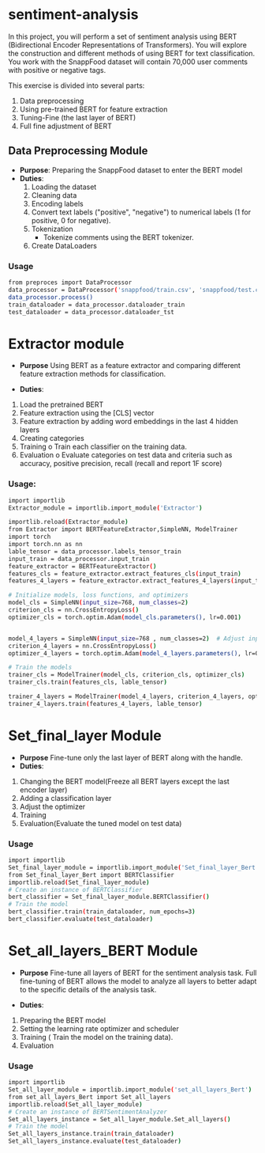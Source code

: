 # sentiment-analysis
 In this project, you will perform a set of sentiment analysis using BERT (Bidirectional Encoder Representations of Transformers). You will explore the construction and different methods of using BERT for text classification. You work with the SnappFood dataset will contain 70,000 user comments with positive or negative tags.


This exercise is divided into several parts:
1. Data preprocessing
2. Using pre-trained BERT for feature extraction
3. Tuning-Fine (the last layer of BERT)
4. Full fine adjustment of BERT

## Data Preprocessing Module
- **Purpose**: Preparing the SnappFood dataset to enter the BERT model
- **Duties**:
  1. Loading the dataset
  2. Cleaning data
  3. Encoding labels
  4. Convert text labels ("positive", "negative") to numerical labels (1 for positive, 0 for negative).
  5. Tokenization
     - Tokenize comments using the BERT tokenizer.
  6. Create DataLoaders

### Usage
```bash
from preproces import DataProcessor
data_processor = DataProcessor('snappfood/train.csv', 'snappfood/test.csv')
data_processor.process()      
train_dataloader = data_processor.dataloader_train
test_dataloader = data_processor.dataloader_tst

```

# Extractor module 
- **Purpose**
Using BERT as a feature extractor and comparing different feature extraction methods for classification.

- **Duties**:

1. Load the pretrained BERT
2. Feature extraction using the [CLS] vector
3. Feature extraction by adding word embeddings in the last 4 hidden layers
4. Creating categories
5. Training
o Train each classifier on the training data.
6. Evaluation
o Evaluate categories on test data and criteria such as accuracy, positive precision, recall
 (recall and report 1F score)

### Usage:
```bash
import importlib
Extractor_module = importlib.import_module('Extractor')

importlib.reload(Extractor_module)
from Extractor import BERTFeatureExtractor,SimpleNN, ModelTrainer
import torch
import torch.nn as nn
lable_tensor = data_processor.labels_tensor_train
input_train = data_processor.input_train
feature_extractor = BERTFeatureExtractor()
features_cls = feature_extractor.extract_features_cls(input_train)
features_4_layers = feature_extractor.extract_features_4_layers(input_train)

# Initialize models, loss functions, and optimizers
model_cls = SimpleNN(input_size=768, num_classes=2)
criterion_cls = nn.CrossEntropyLoss()
optimizer_cls = torch.optim.Adam(model_cls.parameters(), lr=0.001)


model_4_layers = SimpleNN(input_size=768 , num_classes=2)  # Adjust input size for concatenated features
criterion_4_layers = nn.CrossEntropyLoss()
optimizer_4_layers = torch.optim.Adam(model_4_layers.parameters(), lr=0.001)

# Train the models
trainer_cls = ModelTrainer(model_cls, criterion_cls, optimizer_cls)
trainer_cls.train(features_cls, lable_tensor)

trainer_4_layers = ModelTrainer(model_4_layers, criterion_4_layers, optimizer_4_layers)
trainer_4_layers.train(features_4_layers, lable_tensor)	
```

# Set_final_layer Module
- **Purpose** Fine-tune only the last layer of BERT along with the handle.
- **Duties**:
1. Changing the BERT model(Freeze all BERT layers except the last encoder layer)
2. Adding a classification layer
3. Adjust the optimizer
4. Training
5. Evaluation(Evaluate the tuned model on test data)
### Usage
```bash
import importlib
Set_final_layer_module = importlib.import_module('Set_final_layer_Bert')
from Set_final_layer_Bert import BERTClassifier
importlib.reload(Set_final_layer_module)
# Create an instance of BERTClassifier
bert_classifier = Set_final_layer_module.BERTClassifier()
# Train the model
bert_classifier.train(train_dataloader, num_epochs=3)
bert_classifier.evaluate(test_dataloader)

```
# Set_all_layers_BERT Module
- **Purpose**
Fine-tune all layers of BERT for the sentiment analysis task.
Full fine-tuning of BERT allows the model to analyze all layers to better adapt to the specific details of the analysis task. 

- **Duties**:
1. Preparing the BERT model
2. Setting the learning rate optimizer and scheduler
3. Training
( Train the model on the training data).
4. Evaluation

### Usage
```bash
import importlib
Set_all_layer_module = importlib.import_module('set_all_layers_Bert')
from set_all_layers_Bert import Set_all_layers
importlib.reload(Set_all_layer_module)
# Create an instance of BERTSentimentAnalyzer
Set_all_layers_instance = Set_all_layer_module.Set_all_layers()
# Train the model
Set_all_layers_instance.train(train_dataloader)
Set_all_layers_instance.evaluate(test_dataloader)
```





